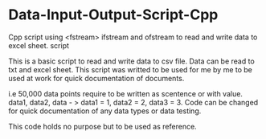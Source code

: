 # Data-Input-Output-Script-Cpp
Cpp script using &lt;fstream> ifstream and ofstream to read and write data to excel sheet. script

This is a basic script to read and write data to csv file. Data can be read to txt and excel sheet.
This script was writted to be used for me by me to be used at work for quick documentation of documents.

i.e 50,000 data points require to be written as scentence or with value.
data1, data2, data - > data1 = 1, data2 = 2, data3 = 3.
Code can be changed for quick documentation of any data types or data testing.

This code holds no purpose but to be used as reference.
